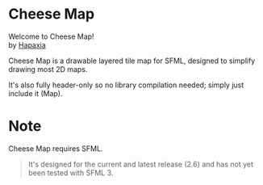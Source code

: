 # Cheese Map

Welcome to Cheese Map!  
by [Hapaxia](http://github.com/Hapaxia)

Cheese Map is a drawable layered tile map for SFML, designed to simplify drawing most 2D maps.

It's also fully header-only so no library compilation needed; simply just include it (Map).




# Note
Cheese Map requires SFML.
> It's designed for the current and latest release (2.6) and has not yet been tested with SFML 3.
